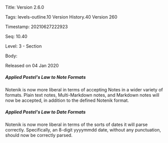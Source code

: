 Title:  Version 2.6.0

Tags:   levels-outline.10 Version History.40 Version 260

Timestamp: 20210627222923

Seq:    10.40

Level:  3 - Section

Body: 

Released on 04 Jan 2020
 
##### Applied Postel's Law to Note Formats

Notenik is now more liberal in terms of accepting Notes in a wider variety of formats. Plain text notes, Multi-Markdown notes, and Markdown notes will now be accepted, in addition to the defined Notenik format. 

 
##### Applied Postel's Law to Date Formats

Notenik is now more liberal in terms of the sorts of dates it will parse correctly. Specifically, an 8-digit yyyymmdd date, without any punctuation, should now be correctly parsed.
